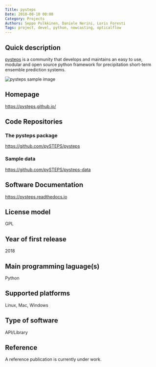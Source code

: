 ```yaml
---
Title: pysteps
Date: 2018-08-10 00:00
Category: Projects
Authors: Seppo Pulkkinen, Daniele Nerini, Loris Foresti
Tags: project, devel, python, nowcasting, opticalflow
---
```


## Quick description

[pysteps](https://pysteps.github.io/) is a community that develops and maintains an easy to use, modular and open source python framework for precipitation short-term ensemble prediction systems.

![pysteps sample image]({filename}../images/pysteps_sample.png)

## Homepage

<https://pysteps.github.io/>

## Code Repositories

### The pysteps package
<https://github.com/pySTEPS/pysteps>

### Sample data
<https://github.com/pySTEPS/pysteps-data>

## Software Documentation
<https://pysteps.readthedocs.io>

## License model
GPL

## Year of first release
2018

## Main programming laguage(s)
Python

## Supported platforms
Linux, Mac, Windows

## Type of software
API/Library

## Reference
A reference publication is currently under work.
